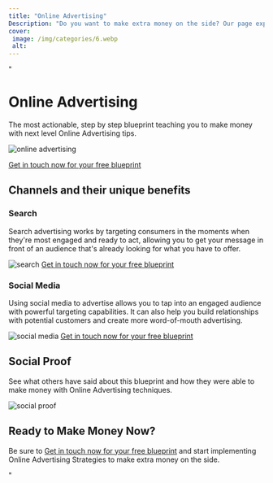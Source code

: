 ```yaml
---
title: "Online Advertising"
Description: "Do you want to make extra money on the side? Our page explores the possibilities of using Online Advertising to help you achieve this! Read on for helpful tips and strategies to maximize your success in the online world."
cover: 
 image: /img/categories/6.webp
 alt: 
---
```


"<h1>Online Advertising</h1>

<p>The most actionable, step by step blueprint teaching you to make money with next level Online Advertising tips.</p>

<img src="image1.img" alt="online advertising" />

<a href="/contact" class="btn btn-primary">Get in touch now for your free blueprint</a>

<h2>Channels and their unique benefits</h2>

<h3>Search</h3>
<p>Search advertising works by targeting consumers in the moments when they're most engaged and ready to act, allowing you to get your message in front of an audience that's already looking for what you have to offer.</p>
<img src="image2.img" alt="search" />
<a href="/contact" class="btn btn-primary">Get in touch now for your free blueprint</a>

<h3>Social Media</h3>
<p>Using social media to advertise allows you to tap into an engaged audience with powerful targeting capabilities. It can also help you build relationships with potential customers and create more word-of-mouth advertising.</p>
<img src="image3.img" alt="social media" />
<a href="/contact" class="btn btn-primary">Get in touch now for your free blueprint</a>

<h2>Social Proof</h2>
<p>See what others have said about this blueprint and how they were able to make money with Online Advertising techniques.</p>
<img src="image4.img" alt="social proof" />

<h2>Ready to Make Money Now?</h2>
<p>Be sure to <a href="/contact" class="btn btn-primary">Get in touch now for your free blueprint</a> and start implementing Online Advertising Strategies to make extra money on the side.</p>"